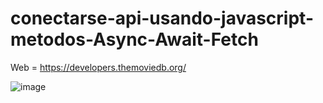 # conectarse-api-usando-javascript-metodos-Async-Await-Fetch

Web = https://developers.themoviedb.org/

![image](https://user-images.githubusercontent.com/54044345/202974940-200fa924-ca10-4113-bb23-91a52fbe76e0.png)
